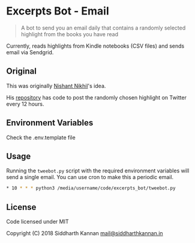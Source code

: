 # Excerpts Bot - Email

> A bot to send you an email daily that contains a randomly selected highlight
> from the books you have read

Currently, reads highlights from Kindle notebooks (CSV files) and sends email
via Sendgrid.

## Original

This was originally [Nishant Nikhil](https://twitter.com/nishantiam)'s idea.

His [repository](https://github.com/nishnik/excerpts_bot) has code to post the
randomly chosen highlight on Twitter every 12 hours.

## Environment Variables

Check the .env.template file

## Usage

Running the `tweebot.py` script with the required environment variables will
send a single email. You can use cron to make this a periodic email.

```sh
* 10 * * * python3 /media/username/code/excerpts_bot/tweebot.py
```

## License

Code licensed under MIT

Copyright (C) 2018  Siddharth Kannan <mail@siddharthkannan.in>

